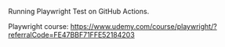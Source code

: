 Running Playwright Test on GitHub Actions.

Playwright course: https://www.udemy.com/course/playwright/?referralCode=FE47BBF71FFE52184203
